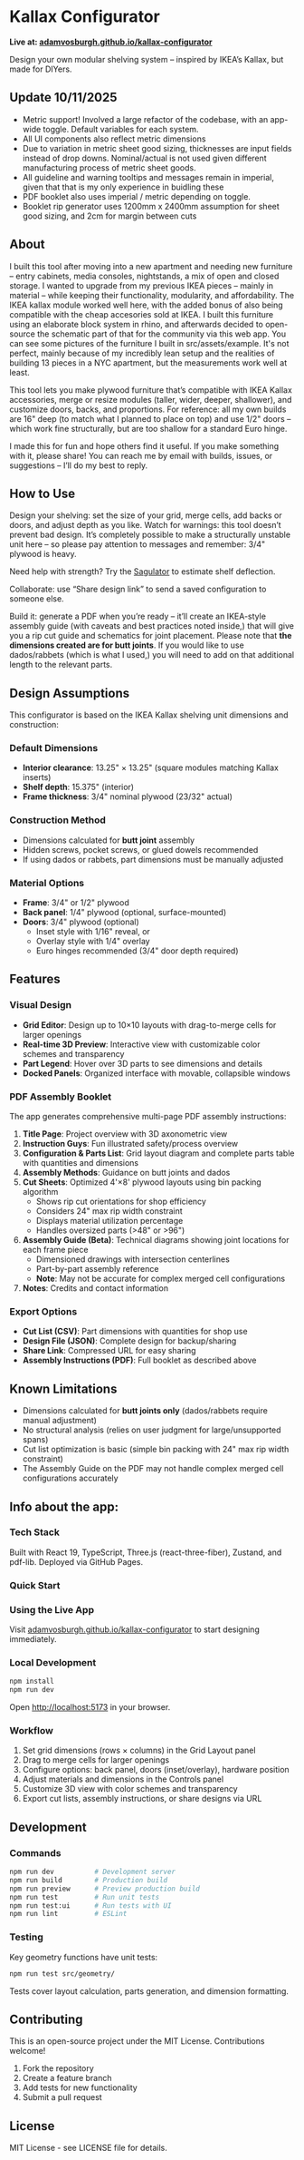 # Kallax Configurator

**Live at: [adamvosburgh.github.io/kallax-configurator](https://adamvosburgh.github.io/kallax-configurator)**

Design your own modular shelving system – inspired by IKEA’s Kallax, but made for DIYers.

## Update 10/11/2025
- Metric support! Involved a large refactor of the codebase, with an app-wide toggle. Default variables for each system.
- All UI components also reflect metric dimensions
- Due to variation in metric sheet good sizing, thicknesses are input fields instead of drop downs. Nominal/actual is not used given different manufacturing process of metric sheet goods.
- All guideline and warning tooltips and messages remain in imperial, given that that is my only experience in buidling these
- PDF booklet also uses imperial / metric depending on toggle.
- Booklet rip generator uses 1200mm x 2400mm assumption for sheet good sizing, and 2cm for margin between cuts 

## About

I built this tool after moving into a new apartment and needing new furniture – entry cabinets, media consoles, nightstands, a mix of open and closed storage. I wanted to upgrade from my previous IKEA pieces – mainly in material – while keeping their functionality, modularity, and affordability. The IKEA kallax module worked well here, with the added bonus of also being compatible with the cheap accesories sold at IKEA. I built this furniture using an elaborate block system in rhino, and afterwards decided to open-source the schematic part of that for the community via this web app. You can see some pictures of the furniture I built in src/assets/example. It's not perfect, mainly because of my incredibly lean setup and the realities of building 13 pieces in a NYC apartment, but the measurements work well at least.

This tool lets you make plywood furniture that’s compatible with IKEA Kallax accessories, merge or resize modules (taller, wider, deeper, shallower), and customize doors, backs, and proportions. For reference: all my own builds are 16" deep (to match what I planned to place on top) and use 1/2" doors – which work fine structurally, but are too shallow for a standard Euro hinge.

I made this for fun and hope others find it useful. If you make something with it, please share! You can reach me by email with builds, issues, or suggestions – I’ll do my best to reply.

## How to Use

Design your shelving: set the size of your grid, merge cells, add backs or doors, and adjust depth as you like. Watch for warnings: this tool doesn’t prevent bad design. It’s completely possible to make a structurally unstable unit here – so please pay attention to messages and remember: 3/4" plywood is heavy.

Need help with strength? Try the [Sagulator](https://woodbin.com/calcs/sagulator/) to estimate shelf deflection.

Collaborate: use “Share design link” to send a saved configuration to someone else.

Build it: generate a PDF when you’re ready – it’ll create an IKEA-style assembly guide (with caveats and best practices noted inside,) that will give you a rip cut guide and schematics for joint placement. Please note that **the dimensions created are for butt joints**. If you would like to use dados/rabbets (which is what I used,) you will need to add on that additional length to the relevant parts. 

## Design Assumptions

This configurator is based on the IKEA Kallax shelving unit dimensions and construction:

### Default Dimensions
- **Interior clearance**: 13.25" × 13.25" (square modules matching Kallax inserts)
- **Shelf depth**: 15.375" (interior)
- **Frame thickness**: 3/4" nominal plywood (23/32" actual)

### Construction Method
- Dimensions calculated for **butt joint** assembly
- Hidden screws, pocket screws, or glued dowels recommended
- If using dados or rabbets, part dimensions must be manually adjusted

### Material Options
- **Frame**: 3/4" or 1/2" plywood
- **Back panel**: 1/4" plywood (optional, surface-mounted)
- **Doors**: 3/4" plywood (optional)
  - Inset style with 1/16" reveal, or
  - Overlay style with 1/4" overlay
  - Euro hinges recommended (3/4" door depth required)

## Features

### Visual Design
- **Grid Editor**: Design up to 10×10 layouts with drag-to-merge cells for larger openings
- **Real-time 3D Preview**: Interactive view with customizable color schemes and transparency
- **Part Legend**: Hover over 3D parts to see dimensions and details
- **Docked Panels**: Organized interface with movable, collapsible windows

### PDF Assembly Booklet

The app generates comprehensive multi-page PDF assembly instructions:

1. **Title Page**: Project overview with 3D axonometric view
2. **Instruction Guys**: Fun illustrated safety/process overview
3. **Configuration & Parts List**: Grid layout diagram and complete parts table with quantities and dimensions
4. **Assembly Methods**: Guidance on butt joints and dados
5. **Cut Sheets**: Optimized 4'×8' plywood layouts using bin packing algorithm
   - Shows rip cut orientations for shop efficiency
   - Considers 24" max rip width constraint
   - Displays material utilization percentage
   - Handles oversized parts (>48" or >96")
6. **Assembly Guide (Beta)**: Technical diagrams showing joint locations for each frame piece
   - Dimensioned drawings with intersection centerlines
   - Part-by-part assembly reference
   - **Note**: May not be accurate for complex merged cell configurations
7. **Notes**: Credits and contact information

### Export Options
- **Cut List (CSV)**: Part dimensions with quantities for shop use
- **Design File (JSON)**: Complete design for backup/sharing
- **Share Link**: Compressed URL for easy sharing
- **Assembly Instructions (PDF)**: Full booklet as described above

## Known Limitations

- Dimensions calculated for **butt joints only** (dados/rabbets require manual adjustment)
- No structural analysis (relies on user judgment for large/unsupported spans)
- Cut list optimization is basic (simple bin packing with 24" max rip width constraint)
- The Assembly Guide on the PDF may not handle complex merged cell configurations accurately

## Info about the app:

### Tech Stack

Built with React 19, TypeScript, Three.js (react-three-fiber), Zustand, and pdf-lib. Deployed via GitHub Pages.

### Quick Start

### Using the Live App
Visit [adamvosburgh.github.io/kallax-configurator](https://adamvosburgh.github.io/kallax-configurator) to start designing immediately.

### Local Development
```bash
npm install
npm run dev
```
Open [http://localhost:5173](http://localhost:5173) in your browser.

### Workflow
1. Set grid dimensions (rows × columns) in the Grid Layout panel
2. Drag to merge cells for larger openings
3. Configure options: back panel, doors (inset/overlay), hardware position
4. Adjust materials and dimensions in the Controls panel
5. Customize 3D view with color schemes and transparency
6. Export cut lists, assembly instructions, or share designs via URL

## Development

### Commands
```bash
npm run dev          # Development server
npm run build        # Production build  
npm run preview      # Preview production build
npm run test         # Run unit tests
npm run test:ui      # Run tests with UI
npm run lint         # ESLint
```

### Testing
Key geometry functions have unit tests:
```bash
npm run test src/geometry/
```

Tests cover layout calculation, parts generation, and dimension formatting.

## Contributing

This is an open-source project under the MIT License. Contributions welcome!

1. Fork the repository
2. Create a feature branch
3. Add tests for new functionality  
4. Submit a pull request

## License

MIT License - see LICENSE file for details.